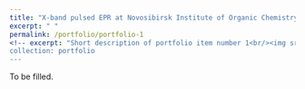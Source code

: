 ```yaml
---
title: "X-band pulsed EPR at Novosibirsk Institute of Organic Chemistry"
excerpt: " "
permalink: /portfolio/portfolio-1
<!-- excerpt: "Short description of portfolio item number 1<br/><img src='/images/500x300.png'> -->
collection: portfolio
---
```


To be filled.
